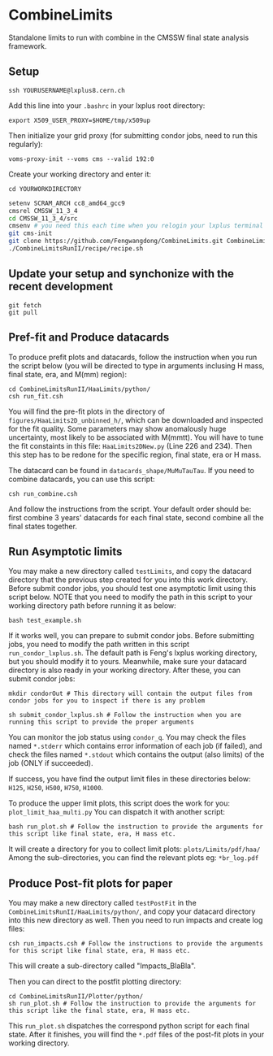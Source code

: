 # CombineLimits
Standalone limits to run with combine in the CMSSW final state analysis framework.

## Setup

```
ssh YOURUSERNAME@lxplus8.cern.ch
```

Add this line into your ``.bashrc`` in your lxplus root directory:
```
export X509_USER_PROXY=$HOME/tmp/x509up
```

Then initialize your grid proxy (for submitting condor jobs, need to run this regularly):
```
voms-proxy-init --voms cms --valid 192:0
```

Create your working directory and enter it:
```
cd YOURWORKDIRECTORY
```

```bash
setenv SCRAM_ARCH cc8_amd64_gcc9
cmsrel CMSSW_11_3_4
cd CMSSW_11_3_4/src
cmsenv # you need this each time when you relogin your lxplus terminal
git cms-init
git clone https://github.com/Fengwangdong/CombineLimits.git CombineLimitsRunII -b feng-branch
./CombineLimitsRunII/recipe/recipe.sh
```

## Update your setup and synchonize with the recent development
```
git fetch
git pull
```

## Pref-fit and Produce datacards
To produce prefit plots and datacards, follow the instruction when you run the script below (you will be directed to type in arguments inclusing H mass, final state, era, and M(mm) region): 
```
cd CombineLimitsRunII/HaaLimits/python/
csh run_fit.csh
```

You will find the pre-fit plots in the directory of ``figures/HaaLimits2D_unbinned_h/``, which can be downloaded and inspected for the fit quality. 
Some parameters may show anomalously huge uncertainty, most likely to be associated with M(mmtt). You will have to tune the fit constaints in 
this file: ``HaaLimits2DNew.py`` (Line 226 and 234). Then this step has to be redone for the specific region, final state, era or H mass.

The datacard can be found in ``datacards_shape/MuMuTauTau``. If you need to combine datacards, you can use this script:
```
csh run_combine.csh
```
And follow the instructions from the script. Your default order should be: first combine 3 years' datacards for each final state, second combine 
all the final states together.

## Run Asymptotic limits
You may make a new directory called ``testLimits``, and copy the datacard directory that the previous step created for you into this work directory.
Before submit condor jobs, you should test one asymptotic limit using this script below. NOTE that you need to modify the path in this script to your 
working directory path before running it as below:
```
bash test_example.sh
```

If it works well, you can prepare to submit condor jobs. Before submitting jobs, you need to modify the path written in this script ``run_condor_lxplus.sh``. The default path is Feng's lxplus working directory, but you should modify it to yours. Meanwhile, make sure your datacard 
directory is also ready in your working directory. After these, you can submit condor jobs:
```
mkdir condorOut # This directory will contain the output files from condor jobs for you to inspect if there is any problem

sh submit_condor_lxplus.sh # Follow the instruction when you are running this script to provide the proper arguments
```
You can monitor the job status using ``condor_q``.
You may check the files named ``*.stderr`` which contains error information of each job (if failed), and check the files named ``*.stdout`` which 
contains the output (also limits) of the job (ONLY if succeeded).

If success, you have find the output limit files in these directories below:
``H125``, ``H250``, ``H500``, ``H750``, ``H1000``.

To produce the upper limit plots, this script does the work for you:  ``plot_limit_haa_multi.py`` You can dispatch it with another script:
```
bash run_plot.sh # Follow the instruction to provide the arguments for this script like final state, era, H mass etc.
```

It will create a directory for you to collect limit plots: ``plots/Limits/pdf/haa/`` 
Among the sub-directories, you can find the relevant plots eg:  ``*br_log.pdf`` 

## Produce Post-fit plots for paper
You may make a new directory called ``testPostFit`` in the ``CombineLimitsRunII/HaaLimits/python/``, and copy your datacard directory into this new directory as well. Then you need to run impacts and create log files:

```
csh run_impacts.csh # Follow the instructions to provide the arguments for this script like final state, era, H mass etc.
```
This will create a sub-directory called "Impacts_BlaBla".

Then you can direct to the postfit plotting directory:
```
cd CombineLimitsRunII/Plotter/python/
sh run_plot.sh # Follow the instruction to provide the arguments for this script like the final state, era, H mass etc.
```

This  ``run_plot.sh`` dispatches the correspond python script for each final state. After it finishes, you will find the ``*.pdf`` files of the 
post-fit plots in your working directory.
